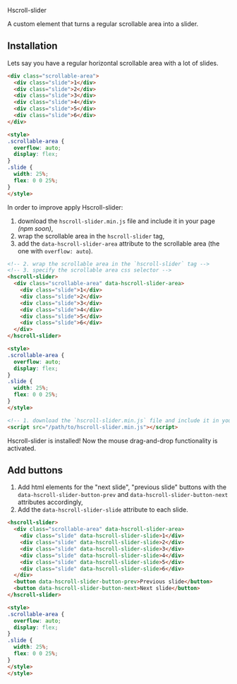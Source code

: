 Hscroll-slider

A custom element that turns a regular scrollable area into a slider.

## Installation

Lets say you have a regular horizontal scrollable area with a lot of slides.
```html
<div class="scrollable-area">
  <div class="slide">1</div>
  <div class="slide">2</div>
  <div class="slide">3</div>
  <div class="slide">4</div>
  <div class="slide">5</div>
  <div class="slide">6</div>
</div>

<style>
.scrollable-area {
  overflow: auto;
  display: flex;
}
.slide {
  width: 25%;
  flex: 0 0 25%;
}
</style>
```

In order to improve apply Hscroll-slider:
1. download the `hscroll-slider.min.js` file and include it in your page *(npm soon)*,
1. wrap the scrollable area in the `hscroll-slider` tag,
1. add the `data-hscroll-slider-area` attribute to the scrollable area (the one with `overflow: auto`).

```html
<!-- 2. wrap the scrollable area in the `hscroll-slider` tag -->
<!-- 3. specify the scrollable area css selector -->
<hscroll-slider>
  <div class="scrollable-area" data-hscroll-slider-area>
    <div class="slide">1</div>
    <div class="slide">2</div>
    <div class="slide">3</div>
    <div class="slide">4</div>
    <div class="slide">5</div>
    <div class="slide">6</div>
  </div>
</hscroll-slider>

<style>
.scrollable-area {
  overflow: auto;
  display: flex;
}
.slide {
  width: 25%;
  flex: 0 0 25%;
}
</style>

<!-- 1. download the `hscroll-slider.min.js` file and include it in your page -->
<script src="/path/to/hscroll-slider.min.js"></script>
```

Hscroll-slider is installed! Now the mouse drag-and-drop functionality is activated.

## Add buttons

1. Add html elements for the "next slide", "previous slide" buttons with the `data-hscroll-slider-button-prev` and `data-hscroll-slider-button-next` attributes accordingly,
2. Add the `data-hscroll-slider-slide` attribute to each slide.

```html
<hscroll-slider>
  <div class="scrollable-area" data-hscroll-slider-area>
    <div class="slide" data-hscroll-slider-slide>1</div>
    <div class="slide" data-hscroll-slider-slide>2</div>
    <div class="slide" data-hscroll-slider-slide>3</div>
    <div class="slide" data-hscroll-slider-slide>4</div>
    <div class="slide" data-hscroll-slider-slide>5</div>
    <div class="slide" data-hscroll-slider-slide>6</div>
  </div>
  <button data-hscroll-slider-button-prev>Previous slide</button>
  <button data-hscroll-slider-button-next>Next slide</button>
</hscroll-slider>

<style>
.scrollable-area {
  overflow: auto;
  display: flex;
}
.slide {
  width: 25%;
  flex: 0 0 25%;
}
</style>
</style>
```
